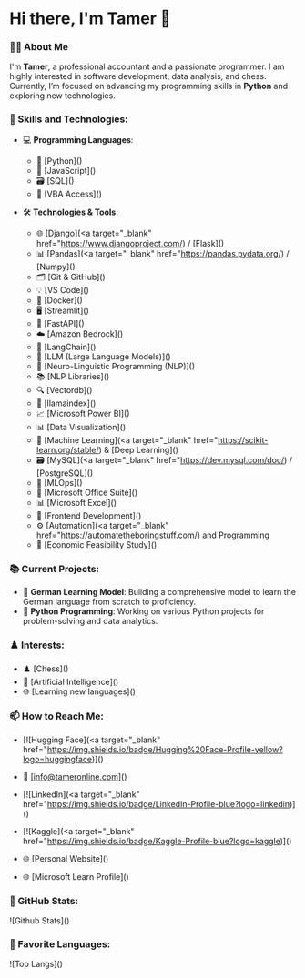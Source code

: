 # Hi there, I'm Tamer 👋

### 👨‍💻 About Me
I'm **Tamer**, a professional accountant and a passionate programmer. I am highly interested in software development, data analysis, and chess. Currently, I’m focused on advancing my programming skills in **Python** and exploring new technologies.

### 💼 Skills and Technologies:
- 💻 **Programming Languages**: 
  - 🐍 [Python](<a target="_blank" href="https://www.python.org/doc/"></a>)
  - 📜 [JavaScript](<a target="_blank" href="https://developer.mozilla.org/en-US/docs/Web/JavaScript"></a>)
  - 🗃️ [SQL](<a target="_blank" href="https://www.w3schools.com/sql/"></a>)
  - 🔄 [VBA Access](<a target="_blank" href="https://docs.microsoft.com/en-us/office/vba/api/overview/access"></a>)

- 🛠️ **Technologies & Tools**:
  - 🌐 [Django](<a target="_blank" href="https://www.djangoproject.com/) / [Flask](<a target="_blank" href="https://flask.palletsprojects.com/"></a>)
  - 📊 [Pandas](<a target="_blank" href="https://pandas.pydata.org/) / [Numpy](<a target="_blank" href="https://numpy.org/"></a>)
  - 🗂️ [Git & GitHub](<a target="_blank" href="https://docs.github.com/en"></a>)
  - 💡 [VS Code](<a target="_blank" href="https://code.visualstudio.com/"></a>)
  - 🐳 [Docker](<a target="_blank" href="https://www.docker.com/"></a>)
  - 🖥️ [Streamlit](<a target="_blank" href="https://streamlit.io/"></a>)
  - 🚀 [FastAPI](<a target="_blank" href="https://fastapi.tiangolo.com/"></a>)
  - ☁️ [Amazon Bedrock](<a target="_blank" href="https://aws.amazon.com/bedrock/"></a>)
  - 🔗 [LangChain](<a target="_blank" href="https://www.langchain.com/"></a>)
  - 🧠 [LLM (Large Language Models)](<a target="_blank" href="https://en.wikipedia.org/wiki/Large_language_model"></a>)
  - 💬 [Neuro-Linguistic Programming (NLP)](<a target="_blank" href="https://en.wikipedia.org/wiki/Neuro-linguistic_programming"></a>)
  - 📚 [NLP Libraries](<a target="_blank" href="https://spacy.io/"></a>)
  - 🔍 [Vectordb](<a target="_blank" href="https://www.vectordb.com/"></a>)
  - 📇 [llamaindex](<a target="_blank" href="https://github.com/jerryjliu/llama_index"></a>)
  - 📈 [Microsoft Power BI](<a target="_blank" href="https://powerbi.microsoft.com/"></a>)
  - 📊 [Data Visualization](<a target="_blank" href="https://www.tableau.com/learn/articles/data-visualization"></a>)
  - 🤖 [Machine Learning](<a target="_blank" href="https://scikit-learn.org/stable/) & [Deep Learning](<a target="_blank" href="https://www.tensorflow.org/"></a>)
  - 🗃️ [MySQL](<a target="_blank" href="https://dev.mysql.com/doc/) / [PostgreSQL](<a target="_blank" href="https://www.postgresql.org/"></a>)
  - 🔧 [MLOps](<a target="_blank" href="https://ml-ops.org/"></a>)
  - 💼 [Microsoft Office Suite](<a target="_blank" href="https://www.microsoft.com/en/microsoft-365"></a>)
  - 📊 [Microsoft Excel](<a target="_blank" href="https://support.microsoft.com/en-us/excel"></a>)
  - 🎨 [Frontend Development](<a target="_blank" href="https://developer.mozilla.org/en-US/docs/Learn/Front-end_web_developer"></a>)
  - ⚙️ [Automation](<a target="_blank" href="https://automatetheboringstuff.com/) and Programming
  - 💼 [Economic Feasibility Study](<a target="_blank" href="https://www.investopedia.com/terms/f/feasibility-study.asp"></a>)

### 📚 Current Projects:
- 🔭 **German Learning Model**: Building a comprehensive model to learn the German language from scratch to proficiency.
- 🤖 **Python Programming**: Working on various Python projects for problem-solving and data analytics.

### ♟️ Interests:
- ♟️ [Chess](<a target="_blank" href="https://www.chess.com/member/tameronline"></a>)
- 🤖 [Artificial Intelligence](<a target="_blank" href="https://chatgpt.com/share/66fc4d28-d8a4-8007-9785-84533800988d"></a>)
- 🌐 [Learning new languages](<a target="_blank" href="https://www.duolingo.com/profile/RoseLisaJenne714"></a>)

### 📫 How to Reach Me:
- [![Hugging Face](<a target="_blank" href="https://img.shields.io/badge/Hugging%20Face-Profile-yellow?logo=huggingface)](<a target="_blank" href="https://huggingface.co/TamerOnLine"></a>)

- 📧 [info@tameronline.com](<a target="_blank" href="mailto:info@tameronline.com"></a>)
- [![LinkedIn](<a target="_blank" href="https://img.shields.io/badge/LinkedIn-Profile-blue?logo=linkedin)](<a target="_blank" href="https://www.linkedin.com/in/tameronline"></a>)
- [![Kaggle](<a target="_blank" href="https://img.shields.io/badge/Kaggle-Profile-blue?logo=kaggle)](<a target="_blank" href="https://www.kaggle.com/tameronline"></a>)
- 🌐 [Personal Website](<a target="_blank" href="https://www.mystrotamer.com"></a>)
- 🌐 [Microsoft Learn Profile](<a target="_blank" href="https://learn.microsoft.com/ar-sa/users/tameronline/"></a>)

### 🌟 GitHub Stats:
![Github Stats](<a target="_blank" href="https://github-readme-stats.vercel.app/api?username=TamerOnLine&show_icons=true&theme=radical"></a>)

### 🚀 Favorite Languages:
![Top Langs](<a target="_blank" href="https://github-readme-stats.vercel.app/api/top-langs/?username=TamerOnLine&layout=compact&theme=radical"></a>)
